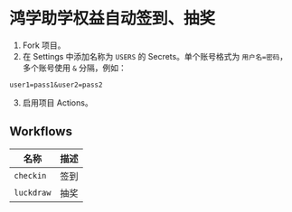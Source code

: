 # 鸿学助学权益自动签到、抽奖

1. Fork 项目。
2. 在 Settings 中添加名称为 `USERS` 的 Secrets。单个账号格式为 `用户名=密码`，多个账号使用 `&` 分隔，例如：

```
user1=pass1&user2=pass2
``` 

3. 启用项目 Actions。

## Workflows

| 名称 | 描述 |
| - | - |
| `checkin` | 签到 |
| `luckdraw` | 抽奖 |
